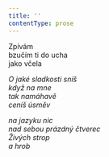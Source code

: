 ```yaml
---
title: ''
contentType: prose
---
```


<section>

Zpívám  
bzučím ti do ucha  
jako včela

_O jaké sladkosti sníš  
když na mne  
tak namáhavě  
ceníš úsměv_

</section>

<section>

_na jazyku nic  
nad sebou prázdný čtverec  
Živých strop  
a hrob_

</section>
